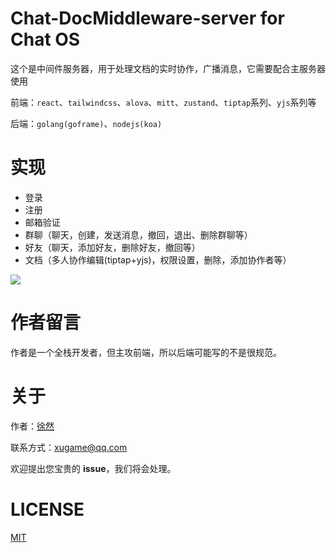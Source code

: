 # Chat-DocMiddleware-server for Chat OS

这个是中间件服务器，用于处理文档的实时协作，广播消息，它需要配合主服务器使用

前端：`react`、`tailwindcss`、`alova`、`mitt`、`zustand`、`tiptap`系列、`yjs`系列等

后端：`golang(goframe)`、`nodejs(koa)`


# 实现

- 登录
- 注册
- 邮箱验证
- 群聊（聊天，创建，发送消息，撤回，退出、删除群聊等）
- 好友（聊天，添加好友，删除好友，撤回等）
- 文档（多人协作编辑(tiptap+yjs)，权限设置，删除，添加协作者等）

![](https://raw.githubusercontent.com/xiaoxustudio/gf_chat_server/refs/heads/main/image.png)


# 作者留言

作者是一个全栈开发者，但主攻前端，所以后端可能写的不是很规范。

# 关于

作者：[徐然](https://github.com/xiaoxustudio)  

联系方式：[xugame@qq.com](emailto://xugame@qq.com)

欢迎提出您宝贵的 **issue**，我们将会处理。

# LICENSE

[MIT](./LICENSE-MIT)


